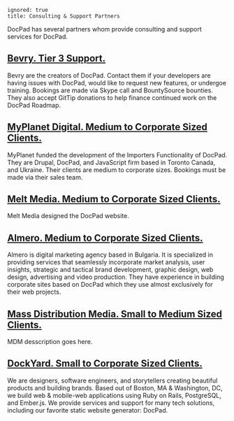 ```
ignored: true
title: Consulting & Support Partners
```


DocPad has several partners whom provide consulting and support services for DocPad.

## [Bevry. Tier 3 Support.](http://bevry.me)
Bevry are the creators of DocPad. Contact them if your developers are having issues with DocPad, would like to request new features, or undergoe training. Bookings are made via Skype call and BountySource bounties. They also accept GitTip donations to help finance continued work on the DocPad Roadmap.

## [MyPlanet Digital. Medium to Corporate Sized Clients.](http://www.myplanetdigital.com/)
MyPlanet funded the development of the Importers Functionality of DocPad. They are Drupal, DocPad, and JavaScript firm based in Toronto Canada, and Ukraine. Their clients are medium to corporate sizes. Bookings must be made via their sales team.

## [Melt Media. Medium to Corporate Sized Clients.](http://meltmedia.com/)
Melt Media designed the DocPad website.

## [Almero.  Medium to Corporate Sized Clients.](http://almero.bg/)
Almero is digital marketing agency based in Bulgaria. It is specialized in providing services that seamlessly incorporate market analysis, user insights, strategic and tactical brand development, graphic design, web design, advertising and video production. They have experience in building corporate sites based on DocPad which they use almost exclusively for their web projects.

## [Mass Distribution Media. Small to Medium Sized Clients.](http://massdistributionmedia.com/)
MDM desscription goes here.

## [DockYard. Small to Corporate Sized Clients.](http://dockyard.com/)
We are designers, software engineers, and storytellers creating beautiful products
and building brands. Based out of Boston, MA & Washington, DC, we build web & mobile-web applications using Ruby on Rails, PostgreSQL, and Ember.js. We provide services and support for many tech solutions, including our favorite static website generator: DocPad.
